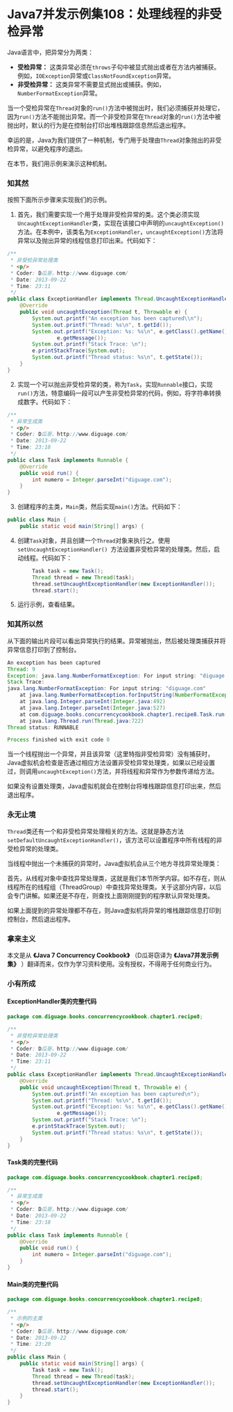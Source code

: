 # Java7并发示例集108：处理线程的非受检异常

Java语言中，把异常分为两类：

* **受检异常：** 这类异常必须在`throws`子句中被显式抛出或者在方法内被捕获。例如，`IOException`异常或`ClassNotFoundException`异常。
* **非受检异常：** 这类异常不需要显式抛出或捕获。例如，`NumberFormatException`异常。

当一个受检异常在`Thread`对象的`run()`方法中被抛出时，我们必须捕获并处理它，因为`run()`方法不能抛出异常。而一个非受检异常在`Thread`对象的`run()`方法中被抛出时，默认的行为是在控制台打印出堆栈跟踪信息然后退出程序。

幸运的是，Java为我们提供了一种机制，专门用于处理由`Thread`对象抛出的非受检异常，以避免程序的退出。

在本节，我们用示例来演示这种机制。


### 知其然

按照下面所示步骤来实现我们的示例。

1. 首先，我们需要实现一个用于处理非受检异常的类。这个类必须实现`UncaughtExceptionHandler`类，实现在该接口中声明的`uncaughtException()`方法。在本例中，该类名为`ExceptionHandler`，`uncaughtException()`方法将异常以及抛出异常的线程信息打印出来。代码如下：
```Java
/**
 * 非受检异常处理类
 * <p/>
 * Coder: D瓜哥，http://www.diguage.com/
 * Date: 2013-09-22
 * Time: 23:11
 */
public class ExceptionHandler implements Thread.UncaughtExceptionHandler {
    @Override
    public void uncaughtException(Thread t, Throwable e) {
        System.out.printf("An exception has been captured\\n");
        System.out.printf("Thread: %s\n", t.getId());
        System.out.printf("Exception: %s: %s\n", e.getClass().getName(),
                e.getMessage());
        System.out.printf("Stack Trace: \n");
        e.printStackTrace(System.out);
        System.out.printf("Thread status: %s\n", t.getState());
    }
}
```

2. 实现一个可以抛出非受检异常的类，称为`Task`，实现`Runnable`接口，实现`run()`方法，特意编码一段可以产生非受检异常的代码，例如，将字符串转换成数字。代码如下：
```Java
/**
 * 异常生成类
 * <p/>
 * Coder: D瓜哥，http://www.diguage.com/
 * Date: 2013-09-22
 * Time: 23:18
 */
public class Task implements Runnable {
    @Override
    public void run() {
        int numero = Integer.parseInt("diguage.com");
    }
}
```

3. 创建程序的主类，`Main`类，然后实现`main()`方法。代码如下：
```Java
public class Main {
    public static void main(String[] args) {
```

4. 创建`Task`对象，并且创建一个`Thread`对象来执行之。使用`setUncaughtExceptionHandler() `方法设置非受检异常的处理类。然后，启动线程。代码如下：
```Java
        Task task = new Task();
        Thread thread = new Thread(task);
        thread.setUncaughtExceptionHandler(new ExceptionHandler());
        thread.start();
```

5. 运行示例，查看结果。


### 知其所以然

从下面的输出片段可以看出异常执行的结果。异常被抛出，然后被处理类捕获并将异常信息打印到了控制台。

```Java
An exception has been captured
Thread: 9
Exception: java.lang.NumberFormatException: For input string: "diguage.com"
Stack Trace:
java.lang.NumberFormatException: For input string: "diguage.com"
	at java.lang.NumberFormatException.forInputString(NumberFormatException.java:65)
	at java.lang.Integer.parseInt(Integer.java:492)
	at java.lang.Integer.parseInt(Integer.java:527)
	at com.diguage.books.concurrencycookbook.chapter1.recipe8.Task.run(Task.java:13)
	at java.lang.Thread.run(Thread.java:722)
Thread status: RUNNABLE

Process finished with exit code 0
```

当一个线程抛出一个异常，并且该异常（这里特指非受检异常）没有捕获时，Java虚拟机会检查是否通过相应方法设置非受检异常处理类，如果以已经设置过，则调用`uncaughtException()`方法，并将线程和异常作为参数传递给方法。

如果没有设置处理类，Java虚拟机就会在控制台将堆栈跟踪信息打印出来，然后退出程序。


### 永无止境

`Thread`类还有一个和非受检异常处理相关的方法。这就是静态方法`setDefaultUncaughtExceptionHandler()`，该方法可以设置程序中所有线程的非受检异常的处理类。

当线程中抛出一个未捕获的异常时，Java虚拟机会从三个地方寻找异常处理类：

首先，从线程对象中查找异常处理类，这就是我们本节所学内容。如不存在，则从线程所在的线程组（ThreadGroup）中查找异常处理类。关于这部分内容，以后会专门讲解。如果还是不存在，则查找上面刚刚提到的程序默认异常处理类。

如果上面提到的异常处理都不存在，则Java虚拟机将异常的堆栈跟踪信息打印到控制台，然后退出程序。


### 拿来主义

本文是从 **《Java 7 Concurrency Cookbook》** （D瓜哥窃译为 **《Java7并发示例集》** ）翻译而来，仅作为学习资料使用。没有授权，不得用于任何商业行为。


### 小有所成

#### ExceptionHandler类的完整代码
```Java
package com.diguage.books.concurrencycookbook.chapter1.recipe8;

/**
 * 非受检异常处理类
 * <p/>
 * Coder: D瓜哥，http://www.diguage.com/
 * Date: 2013-09-22
 * Time: 23:11
 */
public class ExceptionHandler implements Thread.UncaughtExceptionHandler {
    @Override
    public void uncaughtException(Thread t, Throwable e) {
        System.out.printf("An exception has been captured\n");
        System.out.printf("Thread: %s\n", t.getId());
        System.out.printf("Exception: %s: %s\n", e.getClass().getName(),
                e.getMessage());
        System.out.printf("Stack Trace: \n");
        e.printStackTrace(System.out);
        System.out.printf("Thread status: %s\n", t.getState());
    }
}
```

#### Task类的完整代码
```Java
package com.diguage.books.concurrencycookbook.chapter1.recipe8;

/**
 * 异常生成类
 * <p/>
 * Coder: D瓜哥，http://www.diguage.com/
 * Date: 2013-09-22
 * Time: 23:18
 */
public class Task implements Runnable {
    @Override
    public void run() {
        int numero = Integer.parseInt("diguage.com");
    }
}
```

#### Main类的完整代码
```Java
package com.diguage.books.concurrencycookbook.chapter1.recipe8;

/**
 * 示例的主类
 * <p/>
 * Coder: D瓜哥，http://www.diguage.com/
 * Date: 2013-09-22
 * Time: 23:20
 */
public class Main {
    public static void main(String[] args) {
        Task task = new Task();
        Thread thread = new Thread(task);
        thread.setUncaughtExceptionHandler(new ExceptionHandler());
        thread.start();
    }
}
```
